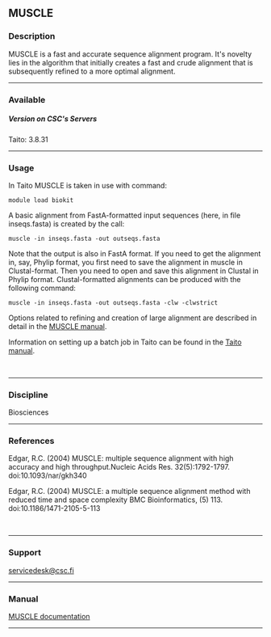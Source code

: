 ## MUSCLE

### Description

MUSCLE is a fast and accurate sequence alignment program. It's novelty
lies  in  the  algorithm  that  initially creates  a  fast  and  crude
alignment that is subsequently refined to a more optimal alignment.

------------------------------------------------------------------------

### Available

##### Version on CSC's Servers

  
Taito: 3.8.31

------------------------------------------------------------------------

### Usage

In Taito MUSCLE is taken in use with command:

    module load biokit

A basic alignment from FastA-formatted  input sequences (here, in file
inseqs.fasta) is created by the call:

    muscle -in inseqs.fasta -out outseqs.fasta

Note that the output  is also in FastA format. If you  need to get the
alignment in, say, Phylip format, you first need to save the alignment
in  muscle in  Clustal-format. Then  you need  to open  and save  this
alignment in  Clustal in  Phylip format.  Clustal-formatted alignments
can be produced with the following command:

    muscle -in inseqs.fasta -out outseqs.fasta -clw -clwstrict

Options  related  to refining  and  creation  of large  alignment  are
described in detail in the [MUSCLE manual].

Information on  setting up a  batch job in Taito  can be found  in the
[Taito manual].

 

------------------------------------------------------------------------

### Discipline

Biosciences  

------------------------------------------------------------------------

### References

Edgar, R.C. (2004) MUSCLE: multiple sequence alignment with high
accuracy and high throughput.Nucleic Acids Res. 32(5):1792-1797.  
doi:10.1093/nar/gkh340

  
Edgar, R.C. (2004) MUSCLE: a multiple sequence alignment method with
reduced time and space complexity BMC Bioinformatics, (5) 113.  
doi:10.1186/1471-2105-5-113

 

------------------------------------------------------------------------

### Support

servicedesk@csc.fi

------------------------------------------------------------------------

### Manual

[MUSCLE documentation][MUSCLE manual]

------------------------------------------------------------------------

  [MUSCLE manual]: http://www.drive5.com/muscle/manual/
  [Taito manual]: http://research.csc.fi/taito-batch-jobs
